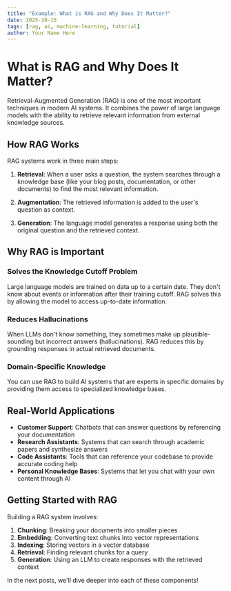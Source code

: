 ```yaml
---
title: "Example: What is RAG and Why Does It Matter?"
date: 2025-10-15
tags: [rag, ai, machine-learning, tutorial]
author: Your Name Here
---
```


# What is RAG and Why Does It Matter?

Retrieval-Augmented Generation (RAG) is one of the most important techniques in modern AI systems. It combines the power of large language models with the ability to retrieve relevant information from external knowledge sources.

## How RAG Works

RAG systems work in three main steps:

1. **Retrieval**: When a user asks a question, the system searches through a knowledge base (like your blog posts, documentation, or other documents) to find the most relevant information.

2. **Augmentation**: The retrieved information is added to the user's question as context.

3. **Generation**: The language model generates a response using both the original question and the retrieved context.

## Why RAG is Important

### Solves the Knowledge Cutoff Problem

Large language models are trained on data up to a certain date. They don't know about events or information after their training cutoff. RAG solves this by allowing the model to access up-to-date information.

### Reduces Hallucinations

When LLMs don't know something, they sometimes make up plausible-sounding but incorrect answers (hallucinations). RAG reduces this by grounding responses in actual retrieved documents.

### Domain-Specific Knowledge

You can use RAG to build AI systems that are experts in specific domains by providing them access to specialized knowledge bases.

## Real-World Applications

- **Customer Support**: Chatbots that can answer questions by referencing your documentation
- **Research Assistants**: Systems that can search through academic papers and synthesize answers
- **Code Assistants**: Tools that can reference your codebase to provide accurate coding help
- **Personal Knowledge Bases**: Systems that let you chat with your own content through AI

## Getting Started with RAG

Building a RAG system involves:

1. **Chunking**: Breaking your documents into smaller pieces
2. **Embedding**: Converting text chunks into vector representations
3. **Indexing**: Storing vectors in a vector database
4. **Retrieval**: Finding relevant chunks for a query
5. **Generation**: Using an LLM to create responses with the retrieved context

In the next posts, we'll dive deeper into each of these components!
